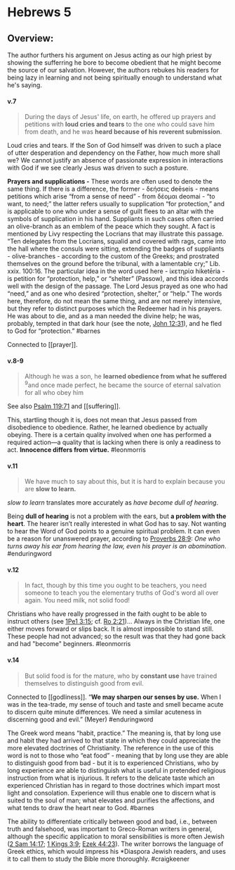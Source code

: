# Hebrews 5

## Overview:
The author furthers his argument on Jesus acting as our high priest by showing the sufferring he bore to become obedient that he might become the source of our salvation. However, the authors rebukes his readers for being lazy in learning and not being spiritually enough to understand what he's saying.


#### v.7
>During the days of Jesus' life, on earth, he offered up prayers and petitions with **loud cries and tears** to the one who could save him from death, and he was **heard because of his reverent submission**.

Loud cries and tears. If the Son of God himself was driven to such a place of utter desperation and dependency on the Father, how much more shall we? We cannot justify an absence of passionate expression in interactions with God if we see clearly Jesus was driven to such a posture.

**Prayers and supplications -** These words are often used to denote the same thing. If there is a difference, the former - δεήσεις deēseis - means petitions which arise “from a sense of need” - from δέομαι deomai - “to want, to need;” the latter refers usually to supplication “for protection,” and is applicable to one who under a sense of guilt flees to an altar with the symbols of supplication in his hand. Suppliants in such cases often carried an olive-branch as an emblem of the peace which they sought. A fact is mentioned by Livy respecting the Locrians that may illustrate this passage. “Ten delegates from the Locrians, squalid and covered with rags, came into the hall where the consuls were sitting, extending the badges of suppliants - olive-branches - according to the custom of the Greeks; and prostrated themselves on the ground before the tribunal, with a lamentable cry;” Lib. xxix. 100:16. The particular idea in the word used here - ἱκετηρία hiketēria - is petition for “protection, help,” or “shelter” (Passow), and this idea accords well with the design of the passage. The Lord Jesus prayed as one who had “need,” and as one who desired “protection, shelter,” or “help.” The words here, therefore, do not mean the same thing, and are not merely intensive, but they refer to distinct purposes which the Redeemer had in his prayers. He was about to die, and as a man needed the divine help; he was, probably, tempted in that dark hour (see the note, [John 12:31](https://www.studylight.org/study-desk.html?q1=joh+12:31&t1=eng_nas&sr=1)), and he fled to God for “protection.”
#barnes

Connected to [[prayer]].


#### v.8-9
>Although he was a son, he **learned obedience from what he suffered** <sup>9</sup>and once made perfect, he became the source of eternal salvation for all who obey him

See also [Psalm 119:71](Psalm119.md#v.71) and [[suffering]].

This, startling though it is, does not mean that Jesus passed from disobedience to obedience. Rather, he learned obedience by actually obeying. There is a certain quality involved when one has performed a required action—a quality that is lacking when there is only a readiness to act. **Innocence differs from virtue.**
#leonmorris 

#### v.11
>We have much to say about this, but it is hard to explain because you are **slow to learn.**

*slow to learn* translates more accurately as *have become dull of hearing*.

Being **dull of hearing** is not a problem with the ears, but **a problem with the heart**. The hearer isn’t really interested in what God has to say. Not wanting to hear the Word of God points to a genuine spiritual problem. It can even be a reason for unanswered prayer, according to [Proverbs 28:9](Proverbs28.md#v.9): _One who turns away his ear from hearing the law, even his prayer is an abomination_.
#enduringword 

#### v.12
>In fact, though by this time you ought to be teachers, you need someone to teach you the elementary truths of God's word all over again. You need milk, not solid food!

Christians who have really progressed in the faith ought to be able to instruct others (see [1Pe1 3:15](1Peter3#v.15); cf. [Ro 2:21](Romans2#v.21))… Always in the Christian life, one either moves forward or slips back. It is almost impossible to stand still. These people had not advanced; so the result was that they had gone back and had "become" beginners.
#leonmorris 

#### v.14
>But solid food is for the mature, who by **constant use** have trained themselves to distinguish good from evil.

Connected to [[godliness]].
“**We may sharpen our senses by use.** When I was in the tea-trade, my sense of touch and taste and smell became acute to discern quite minute differences. We need a similar acuteness in discerning good and evil.” (Meyer)
#enduringword 

The Greek word means “habit, practice.” The meaning is, that by long use and habit they had arrived to that state in which they could appreciate the more elevated doctrines of Christianity. The reference in the use of this word is not to those who “eat food” - meaning that by long use they are able to distinguish good from bad - but it is to experienced Christians, who by long experience are able to distinguish what is useful in pretended religious instruction from what is injurious. It refers to the delicate taste which an experienced Christian has in regard to those doctrines which impart most light and consolation. Experience will thus enable one to discern what is suited to the soul of man; what elevates and purifies the affections, and what tends to draw the heart near to God.
#barnes 

The ability to differentiate critically between good and bad, i.e., between truth and falsehood, was important to Greco-Roman writers in general, although the specific application to moral sensibilities is more often Jewish ([2 Sam 14:17](2Samuel14#v.17); [1 Kings 3:9](1Kings3#v.9); [Ezek 44:23](Ezekiel44#v.23)). The writer borrows the language of Greek ethics, which would impress his \*Diaspora Jewish readers, and uses it to call them to study the Bible more thoroughly.
#craigkeener 